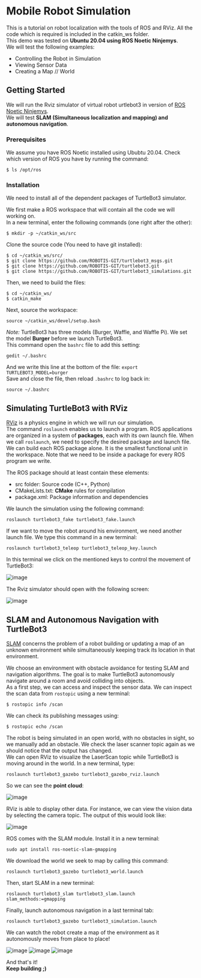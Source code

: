 # Mobile Robot Simulation
This is a tutorial on robot localization with the tools of ROS and RViz. All the code which is required is included in the catkin_ws folder.  
This demo was tested on __Ubuntu 20.04 using ROS Noetic Ninjemys__.  
We will test the following examples:
  * Controlling the Robot in Simulation
  * Viewing Sensor Data
  * Creating a Map // World

## Getting Started
We will run the Rviz simulator of virtual robot urtlebot3 in version of [ROS Noetic Ninjemys](http://wiki.ros.org/noetic "ROS Noetic Ninjemys").  
We will test __SLAM (Simultaneous localization and mapping) and autonomous navigation__.
### Prerequisites
We assume you have ROS Noetic installed using Ububtu 20.04. Check which version of ROS you have by running the command:  
```
$ ls /opt/ros
```
### Installation
We need to install all of the dependent packages of TurtleBot3 simulator.  

We first make a ROS workspace that will contain all the code we will working on.  
In a new terminal, enter the following commands (one right after the other):
```
$ mkdir -p ~/catkin_ws/src
```
Clone the source code (You need to have git installed):
```
$ cd ~/catkin_ws/src/
$ git clone https://github.com/ROBOTIS-GIT/turtlebot3_msgs.git
$ git clone https://github.com/ROBOTIS-GIT/turtlebot3.git
$ git clone https://github.com/ROBOTIS-GIT/turtlebot3_simulations.git
```
Then, we need to build the files:
```
$ cd ~/catkin_ws/
$ catkin_make
```
Next, source the workspace:
```
source ~/catkin_ws/devel/setup.bash
```
*Note:* TurtleBot3 has three models (Burger, Waffle, and Waffle Pi). We set the model __Burger__ before we launch TurtleBot3.  
This command open the `bashrc` file to add this setting:
```
gedit ~/.bashrc
```
And we write this line at the bottom of the file:
`export TURTLEBOT3_MODEL=burger`  
Save and close the file, then reload `.bashrc` to log back in:
```
source ~/.bashrc
```

## Simulating TurtleBot3 with RViz
[RViz](http://wiki.ros.org/rviz) is a physics engine in which we will run our simulation.  
The command `roslaunch` enables us to launch a program. ROS applications are organized in a system of __packages__, each with its own launch file. When we call `roslaunch`, we need to specify the desired package and launch file. We can build each ROS package alone. It is the smallest functional unit in the workspace. Note that we need to be inside a package for every ROS program we write.  

The ROS package should at least contain these elements:
  * src folder: Source code (C++, Python)
  * CMakeLists.txt: __CMake__ rules for compilation
  * package.xml: Package information and dependencies

We launch the simulation using the following command:
```
roslaunch turtlebot3_fake turtlebot3_fake.launch
```
If we want to move the robot around his environment, we need another launch file. We type this command in a new terminal:
```
roslaunch turtlebot3_teleop turtlebot3_teleop_key.launch
```
In this terminal we click on the mentioned keys to control the movement of TurtleBot3:  

![image](https://user-images.githubusercontent.com/51058382/189886909-57f50ecb-83c6-4e6d-9d7d-004474bb96b6.png "turtlebot3 teleop node")

The Rviz simulator should open with the following screen:  

![image](https://user-images.githubusercontent.com/51058382/189885817-942df8b6-5639-466e-b767-f5cb8337cd01.png "Rviz simulator")  

## SLAM and Autonomous Navigation with TurtleBot3
[SLAM](https://en.wikipedia.org/wiki/Simultaneous_localization_and_mapping) concerns the problem of a robot building or updating a map of an unknown environment while simultaneously keeping track its location in that environment.  

We choose an environment with obstacle avoidance for testing SLAM and navigation algorithms. The goal is to make TurtleBot3 autonomously navigate around a room and avoid colliding into objects.  
As a first step, we can access and inspect the sensor data. We can inspect the scan data from `rostopic` using a new terminal:
```
$ rostopic info /scan
```
We can check its publishing messages using:
```
$ rostopic echo /scan
```
The robot is being simulated in an open world, with no obstacles in sight, so we manually add an obstacle. We check the laser scanner topic again as we should notice that the output has changed.  
We can open RViz to visualize the LaserScan topic while TurtleBot3 is moving around in the world. In a new terminal, type:
```
roslaunch turtlebot3_gazebo turtlebot3_gazebo_rviz.launch
```
So we can see the __point cloud__:

![image](https://user-images.githubusercontent.com/51058382/189894510-87d2ef99-b0ec-4712-94a2-b392b9c5a3c0.png)

RViz is able to display other data. For instance, we can view the vision data by selecting the camera topic. The output of this would look like:  

![image](https://user-images.githubusercontent.com/51058382/189891527-93b9937b-ba15-4d57-9468-e63d6dbdbeea.png)

ROS comes with the SLAM module. Install it in a new terminal:
```
sudo apt install ros-noetic-slam-gmapping
```
We download the world we seek to map by calling this command:
```
roslaunch turtlebot3_gazebo turtlebot3_world.launch
```
Then, start SLAM in a new terminal:
```
roslaunch turtlebot3_slam turtlebot3_slam.launch slam_methods:=gmapping
```
Finally, launch autonomous navigation in a last terminal tab:
```
roslaunch turtlebot3_gazebo turtlebot3_simulation.launch
```
We can watch the robot create a map of the environment as it autonomously moves from place to place!

![image](https://user-images.githubusercontent.com/51058382/189900379-b9c84632-86f7-4225-8623-b43b778f32d8.png)
![image](https://user-images.githubusercontent.com/51058382/189900472-6e68301a-0a32-4779-9171-53e0572746c7.png)
![image](https://user-images.githubusercontent.com/51058382/189900560-af9843c3-048f-474e-98df-37d0ee47e7d8.png)

And that's it!  
__Keep building ;)__
